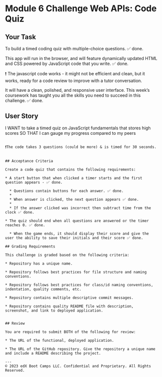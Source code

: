 # Module 6 Challenge Web APIs: Code Quiz

## Your Task

To build a timed coding quiz with multiple-choice questions. ✅ done.

This app will run in the browser, and will feature dynamically updated HTML and CSS powered by JavaScript code that you write. ✅ done.

❗️ The javascript code works - it might not be efficient and clean, but it works, ready for a code review to improve with a tutor conversation.

It will have a clean, polished, and responsive user interface. This week’s coursework has taught you all the skills you need to succeed in this challenge. ✅ done.

## User Story

I WANT to take a timed quiz on JavaScript fundamentals that stores high scores
SO THAT I can gauge my progress compared to my peers

```

❗️The code takes 3 questions (could be more) & is timed for 30 seconds.


## Acceptance Criteria

Create a code quiz that contains the following requirements:

* A start button that when clicked a timer starts and the first question appears - ✅ done.

  * Questions contain buttons for each answer. ✅ done.
  *
  * When answer is clicked, the next question appears ✅ done.
  *
  * If the answer clicked was incorrect then subtract time from the clock ✅ done.

* The quiz should end when all questions are answered or the timer reaches 0. ✅ done.

  * When the game ends, it should display their score and give the user the ability to save their initials and their score ✅ done.

## Grading Requirements

This challenge is graded based on the following criteria:

* Repository has a unique name.

* Repository follows best practices for file structure and naming conventions.

* Repository follows best practices for class/id naming conventions, indentation, quality comments, etc.

* Repository contains multiple descriptive commit messages.

* Repository contains quality README file with description, screenshot, and link to deployed application.


## Review

You are required to submit BOTH of the following for review:

* The URL of the functional, deployed application.

* The URL of the GitHub repository. Give the repository a unique name and include a README describing the project.

---
© 2023 edX Boot Camps LLC. Confidential and Proprietary. All Rights Reserved.
```
